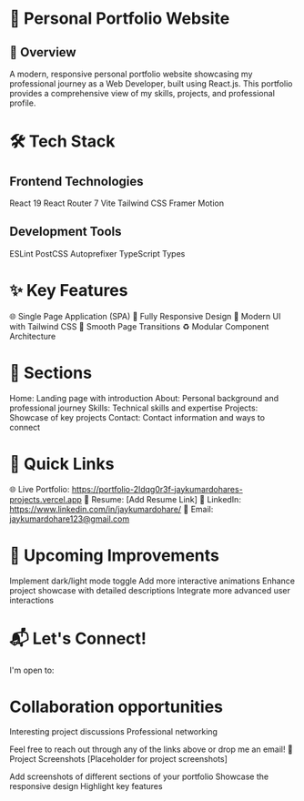 # 🚀 Personal Portfolio Website
## 📌 Overview
A modern, responsive personal portfolio website showcasing my professional journey as a Web Developer, built using React.js. This portfolio provides a comprehensive view of my skills, projects, and professional profile.

# 🛠 Tech Stack
## Frontend Technologies

React 19
React Router 7
Vite
Tailwind CSS
Framer Motion

## Development Tools

ESLint
PostCSS
Autoprefixer
TypeScript Types

# ✨ Key Features

🌐 Single Page Application (SPA)
📱 Fully Responsive Design
🎨 Modern UI with Tailwind CSS
🔗 Smooth Page Transitions
♻️ Modular Component Architecture

# 📂 Sections

Home: Landing page with introduction
About: Personal background and professional journey
Skills: Technical skills and expertise
Projects: Showcase of key projects
Contact: Contact information and ways to connect

# 🔗 Quick Links

🌐 Live Portfolio: https://portfolio-2ldqg0r3f-jaykumardohares-projects.vercel.app
📄 Resume: [Add Resume Link]
💼 LinkedIn: https://www.linkedin.com/in/jaykumardohare/
📧 Email: jaykumardohare123@gmail.com

# 🔧 Upcoming Improvements

Implement dark/light mode toggle
Add more interactive animations
Enhance project showcase with detailed descriptions
Integrate more advanced user interactions

# 📬 Let's Connect!
I'm open to:

# Collaboration opportunities
Interesting project discussions
Professional networking

Feel free to reach out through any of the links above or drop me an email!
📸 Project Screenshots
[Placeholder for project screenshots]

Add screenshots of different sections of your portfolio
Showcase the responsive design
Highlight key features
